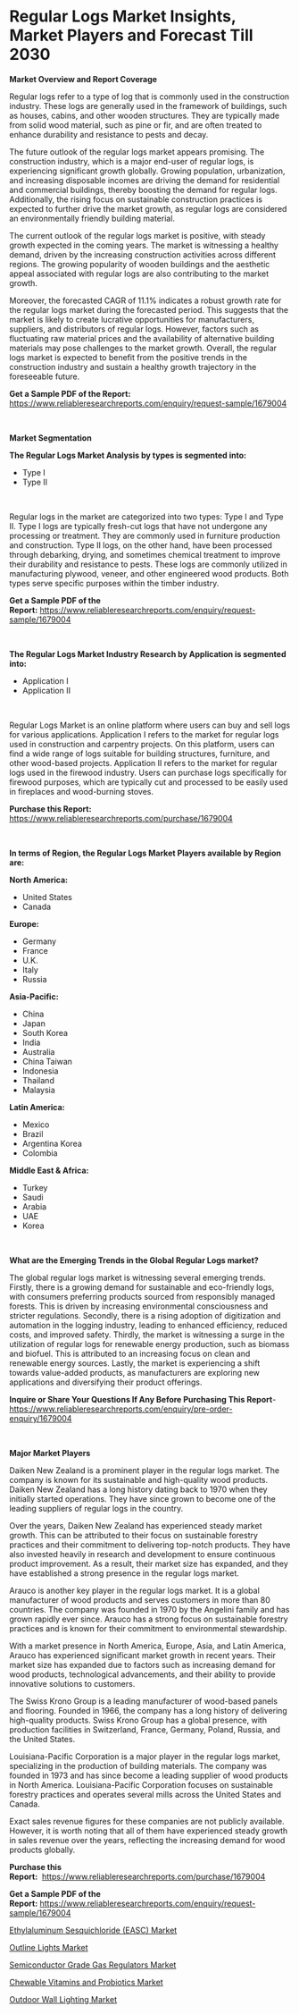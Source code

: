 <p><h1>Regular Logs Market Insights, Market Players and Forecast Till 2030</h1></p><p><strong>Market Overview and Report Coverage</strong></p>
<p><p>Regular logs refer to a type of log that is commonly used in the construction industry. These logs are generally used in the framework of buildings, such as houses, cabins, and other wooden structures. They are typically made from solid wood material, such as pine or fir, and are often treated to enhance durability and resistance to pests and decay.</p><p>The future outlook of the regular logs market appears promising. The construction industry, which is a major end-user of regular logs, is experiencing significant growth globally. Growing population, urbanization, and increasing disposable incomes are driving the demand for residential and commercial buildings, thereby boosting the demand for regular logs. Additionally, the rising focus on sustainable construction practices is expected to further drive the market growth, as regular logs are considered an environmentally friendly building material.</p><p>The current outlook of the regular logs market is positive, with steady growth expected in the coming years. The market is witnessing a healthy demand, driven by the increasing construction activities across different regions. The growing popularity of wooden buildings and the aesthetic appeal associated with regular logs are also contributing to the market growth.</p><p>Moreover, the forecasted CAGR of 11.1% indicates a robust growth rate for the regular logs market during the forecasted period. This suggests that the market is likely to create lucrative opportunities for manufacturers, suppliers, and distributors of regular logs. However, factors such as fluctuating raw material prices and the availability of alternative building materials may pose challenges to the market growth. Overall, the regular logs market is expected to benefit from the positive trends in the construction industry and sustain a healthy growth trajectory in the foreseeable future.</p></p>
<p><strong>Get a Sample PDF of the Report:</strong> <a href="https://www.reliableresearchreports.com/enquiry/request-sample/1679004">https://www.reliableresearchreports.com/enquiry/request-sample/1679004</a></p>
<p>&nbsp;</p>
<p><strong>Market Segmentation</strong></p>
<p><strong>The Regular Logs Market Analysis by types is segmented into:</strong></p>
<p><ul><li>Type I</li><li>Type II</li></ul></p>
<p>&nbsp;</p>
<p><p>Regular logs in the market are categorized into two types: Type I and Type II. Type I logs are typically fresh-cut logs that have not undergone any processing or treatment. They are commonly used in furniture production and construction. Type II logs, on the other hand, have been processed through debarking, drying, and sometimes chemical treatment to improve their durability and resistance to pests. These logs are commonly utilized in manufacturing plywood, veneer, and other engineered wood products. Both types serve specific purposes within the timber industry.</p></p>
<p><strong>Get a Sample PDF of the Report:</strong>&nbsp;<a href="https://www.reliableresearchreports.com/enquiry/request-sample/1679004">https://www.reliableresearchreports.com/enquiry/request-sample/1679004</a></p>
<p>&nbsp;</p>
<p><strong>The Regular Logs Market Industry Research by Application is segmented into:</strong></p>
<p><ul><li>Application I</li><li>Application II</li></ul></p>
<p>&nbsp;</p>
<p><p>Regular Logs Market is an online platform where users can buy and sell logs for various applications. Application I refers to the market for regular logs used in construction and carpentry projects. On this platform, users can find a wide range of logs suitable for building structures, furniture, and other wood-based projects. Application II refers to the market for regular logs used in the firewood industry. Users can purchase logs specifically for firewood purposes, which are typically cut and processed to be easily used in fireplaces and wood-burning stoves.</p></p>
<p><strong>Purchase this Report:</strong>&nbsp; <a href="https://www.reliableresearchreports.com/purchase/1679004">https://www.reliableresearchreports.com/purchase/1679004</a></p>
<p>&nbsp;</p>
<p><strong>In terms of Region, the Regular Logs Market Players available by Region are:</strong></p>
<p>
    <p> <strong> North America: </strong>
        <ul>
            <li>United States</li>
            <li>Canada</li>
        </ul>
        </p> 
    <p> <strong> Europe: </strong>
        <ul>
            <li>Germany</li>
            <li>France</li>
            <li>U.K.</li>
            <li>Italy</li>
            <li>Russia</li>
        </ul>
        </p> 
    <p> <strong> Asia-Pacific: </strong>
        <ul>
            <li>China</li>
            <li>Japan</li>
            <li>South Korea</li>
            <li>India</li>
            <li>Australia</li>
            <li>China Taiwan</li>
            <li>Indonesia</li>
            <li>Thailand</li>
            <li>Malaysia</li>
        </ul>
        </p> 
    <p> <strong> Latin America: </strong>
        <ul>
            <li>Mexico</li>
            <li>Brazil</li>
            <li>Argentina Korea</li>
            <li>Colombia</li>
        </ul>
        </p> 
    <p> <strong> Middle East & Africa: </strong>
        <ul>
            <li>Turkey</li>
            <li>Saudi</li>
            <li>Arabia</li>
            <li>UAE</li>
            <li>Korea</li>
        </ul>
    </p>
    </p>
<p>&nbsp;</p>
<p><strong>What are the Emerging Trends in the Global Regular Logs market?</strong></p>
<p><p>The global regular logs market is witnessing several emerging trends. Firstly, there is a growing demand for sustainable and eco-friendly logs, with consumers preferring products sourced from responsibly managed forests. This is driven by increasing environmental consciousness and stricter regulations. Secondly, there is a rising adoption of digitization and automation in the logging industry, leading to enhanced efficiency, reduced costs, and improved safety. Thirdly, the market is witnessing a surge in the utilization of regular logs for renewable energy production, such as biomass and biofuel. This is attributed to an increasing focus on clean and renewable energy sources. Lastly, the market is experiencing a shift towards value-added products, as manufacturers are exploring new applications and diversifying their product offerings.</p></p>
<p><strong>Inquire or Share Your Questions If Any Before Purchasing This Report</strong>- <a href="https://www.reliableresearchreports.com/enquiry/pre-order-enquiry/1679004">https://www.reliableresearchreports.com/enquiry/pre-order-enquiry/1679004</a></p>
<p>&nbsp;</p>
<p><strong>Major Market Players</strong></p>
<p><p>Daiken New Zealand is a prominent player in the regular logs market. The company is known for its sustainable and high-quality wood products. Daiken New Zealand has a long history dating back to 1970 when they initially started operations. They have since grown to become one of the leading suppliers of regular logs in the country.</p><p>Over the years, Daiken New Zealand has experienced steady market growth. This can be attributed to their focus on sustainable forestry practices and their commitment to delivering top-notch products. They have also invested heavily in research and development to ensure continuous product improvement. As a result, their market size has expanded, and they have established a strong presence in the regular logs market.</p><p>Arauco is another key player in the regular logs market. It is a global manufacturer of wood products and serves customers in more than 80 countries. The company was founded in 1970 by the Angelini family and has grown rapidly ever since. Arauco has a strong focus on sustainable forestry practices and is known for their commitment to environmental stewardship.</p><p>With a market presence in North America, Europe, Asia, and Latin America, Arauco has experienced significant market growth in recent years. Their market size has expanded due to factors such as increasing demand for wood products, technological advancements, and their ability to provide innovative solutions to customers.</p><p>The Swiss Krono Group is a leading manufacturer of wood-based panels and flooring. Founded in 1966, the company has a long history of delivering high-quality products. Swiss Krono Group has a global presence, with production facilities in Switzerland, France, Germany, Poland, Russia, and the United States.</p><p>Louisiana-Pacific Corporation is a major player in the regular logs market, specializing in the production of building materials. The company was founded in 1973 and has since become a leading supplier of wood products in North America. Louisiana-Pacific Corporation focuses on sustainable forestry practices and operates several mills across the United States and Canada.</p><p>Exact sales revenue figures for these companies are not publicly available. However, it is worth noting that all of them have experienced steady growth in sales revenue over the years, reflecting the increasing demand for wood products globally.</p></p>
<p><strong>Purchase this Report:</strong>&nbsp;&nbsp;<a href="https://www.reliableresearchreports.com/purchase/1679004">https://www.reliableresearchreports.com/purchase/1679004</a></p>
<p></p>
<p><strong>Get a Sample PDF of the Report:</strong>&nbsp;<a href="https://www.reliableresearchreports.com/enquiry/request-sample/1679004">https://www.reliableresearchreports.com/enquiry/request-sample/1679004</a></p>
<p><p><a href="https://github.com/aliciawhite5576/Market-Research-Report-List-1/blob/main/ethylaluminum-sesquichloride-easc-market.md">Ethylaluminum Sesquichloride (EASC) Market</a></p><p><a href="https://medium.com/@toneygrimes2023/outline-lights-market-size-growth-forecast-2023-2030-20a48205e892">Outline Lights Market</a></p><p><a href="https://www.linkedin.com/pulse/semiconductor-grade-gas-regulators-market-research/">Semiconductor Grade Gas Regulators Market</a></p><p><a href="https://www.linkedin.com/pulse/chewable-vitamins-probiotics-market-size-growth-forecast/">Chewable Vitamins and Probiotics Market</a></p><p><a href="https://medium.com/@elyssablick/outdoor-wall-lighting-market-size-growth-forecast-2023-2030-603a06d987d7">Outdoor Wall Lighting Market</a></p></p>